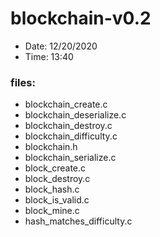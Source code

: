 # blockchain-v0.2

* Date: 12/20/2020
* Time: 13:40

### files:

* blockchain_create.c
* blockchain_deserialize.c
* blockchain_destroy.c
* blockchain_difficulty.c
* blockchain.h
* blockchain_serialize.c
* block_create.c
* block_destroy.c
* block_hash.c
* block_is_valid.c
* block_mine.c
* hash_matches_difficulty.c

